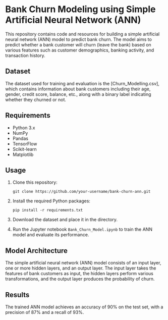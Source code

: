 # Bank Churn Modeling using Simple Artificial Neural Network (ANN)

This repository contains code and resources for building a simple artificial neural network (ANN) model to predict bank churn. The model aims to predict whether a bank customer will churn (leave the bank) based on various features such as customer demographics, banking activity, and transaction history.

## Dataset

The dataset used for training and evaluation is the [Churn_Modelling.csv], which contains information about bank customers including their age, gender, credit score, balance, etc., along with a binary label indicating whether they churned or not.

## Requirements

- Python 3.x
- NumPy
- Pandas
- TensorFlow
- Scikit-learn
- Matplotlib

## Usage

1. Clone this repository:

    ```
    git clone https://github.com/your-username/bank-churn-ann.git
    ```

2. Install the required Python packages:

    ```
    pip install -r requirements.txt
    ```

3. Download the dataset  and place it in the  directory.

4. Run the Jupyter notebook `Bank_Churn_Model.ipynb` to train the ANN model and evaluate its performance.

## Model Architecture

The simple artificial neural network (ANN) model consists of an input layer, one or more hidden layers, and an output layer. The input layer takes the features of bank customers as input, the hidden layers perform various transformations, and the output layer produces the probability of churn.

## Results

The trained ANN model achieves an accuracy of 90% on the test set, with a precision of 87% and a recall of 93%.
